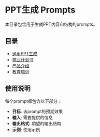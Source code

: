 # PPT生成 Prompts

本目录包含用于生成PPT内容和结构的prompts。

## 目录

- [通用PPT生成](#通用ppt生成)
- [商业计划书](#商业计划书)
- [产品介绍](#产品介绍)
- [教育培训](#教育培训)

## 使用说明

每个prompt都包含以下部分：
- **目标**: 该prompt的预期效果
- **输入**: 需要提供的信息
- **输出格式**: 期望的输出结构
- **示例**: 使用示例